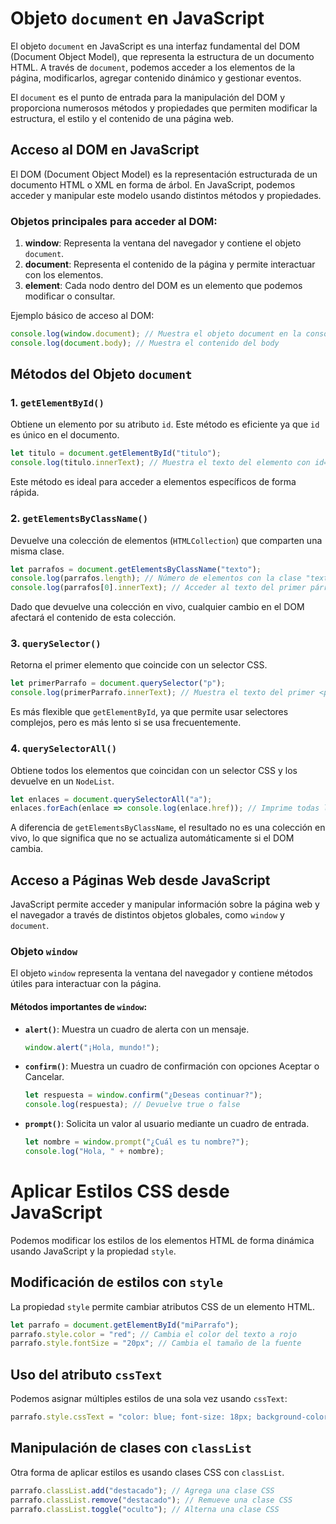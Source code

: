 # Objeto `document` en JavaScript

El objeto `document` en JavaScript es una interfaz fundamental del DOM (Document Object Model), que representa la estructura de un documento HTML. A través de `document`, podemos acceder a los elementos de la página, modificarlos, agregar contenido dinámico y gestionar eventos. 

El `document` es el punto de entrada para la manipulación del DOM y proporciona numerosos métodos y propiedades que permiten modificar la estructura, el estilo y el contenido de una página web.

## Acceso al DOM en JavaScript

El DOM (Document Object Model) es la representación estructurada de un documento HTML o XML en forma de árbol. En JavaScript, podemos acceder y manipular este modelo usando distintos métodos y propiedades.

### Objetos principales para acceder al DOM:

1. **window**: Representa la ventana del navegador y contiene el objeto `document`.
2. **document**: Representa el contenido de la página y permite interactuar con los elementos.
3. **element**: Cada nodo dentro del DOM es un elemento que podemos modificar o consultar.

Ejemplo básico de acceso al DOM:

```javascript
console.log(window.document); // Muestra el objeto document en la consola
console.log(document.body); // Muestra el contenido del body
```

## Métodos del Objeto `document`

### 1. `getElementById()`
Obtiene un elemento por su atributo `id`. Este método es eficiente ya que `id` es único en el documento.

```javascript
let titulo = document.getElementById("titulo");
console.log(titulo.innerText); // Muestra el texto del elemento con id="titulo"
```

Este método es ideal para acceder a elementos específicos de forma rápida.

### 2. `getElementsByClassName()`
Devuelve una colección de elementos (`HTMLCollection`) que comparten una misma clase.

```javascript
let parrafos = document.getElementsByClassName("texto");
console.log(parrafos.length); // Número de elementos con la clase "texto"
console.log(parrafos[0].innerText); // Acceder al texto del primer párrafo
```

Dado que devuelve una colección en vivo, cualquier cambio en el DOM afectará el contenido de esta colección.

### 3. `querySelector()`
Retorna el primer elemento que coincide con un selector CSS.

```javascript
let primerParrafo = document.querySelector("p");
console.log(primerParrafo.innerText); // Muestra el texto del primer <p>
```

Es más flexible que `getElementById`, ya que permite usar selectores complejos, pero es más lento si se usa frecuentemente.

### 4. `querySelectorAll()`
Obtiene todos los elementos que coincidan con un selector CSS y los devuelve en un `NodeList`.

```javascript
let enlaces = document.querySelectorAll("a");
enlaces.forEach(enlace => console.log(enlace.href)); // Imprime todas las URLs de los enlaces
```

A diferencia de `getElementsByClassName`, el resultado no es una colección en vivo, lo que significa que no se actualiza automáticamente si el DOM cambia.

## Acceso a Páginas Web desde JavaScript

JavaScript permite acceder y manipular información sobre la página web y el navegador a través de distintos objetos globales, como `window` y `document`.

### Objeto `window`
El objeto `window` representa la ventana del navegador y contiene métodos útiles para interactuar con la página.

#### Métodos importantes de `window`:
- **`alert()`**: Muestra un cuadro de alerta con un mensaje.
  ```javascript
  window.alert("¡Hola, mundo!");
  ```
- **`confirm()`**: Muestra un cuadro de confirmación con opciones Aceptar o Cancelar.
  ```javascript
  let respuesta = window.confirm("¿Deseas continuar?");
  console.log(respuesta); // Devuelve true o false
  ```
- **`prompt()`**: Solicita un valor al usuario mediante un cuadro de entrada.
  ```javascript
  let nombre = window.prompt("¿Cuál es tu nombre?");
  console.log("Hola, " + nombre);
  ```

# Aplicar Estilos CSS desde JavaScript

Podemos modificar los estilos de los elementos HTML de forma dinámica usando JavaScript y la propiedad `style`.

## Modificación de estilos con `style`
La propiedad `style` permite cambiar atributos CSS de un elemento HTML.

```javascript
let parrafo = document.getElementById("miParrafo");
parrafo.style.color = "red"; // Cambia el color del texto a rojo
parrafo.style.fontSize = "20px"; // Cambia el tamaño de la fuente
```

## Uso del atributo `cssText`
Podemos asignar múltiples estilos de una sola vez usando `cssText`:

```javascript
parrafo.style.cssText = "color: blue; font-size: 18px; background-color: yellow;";
```

## Manipulación de clases con `classList`
Otra forma de aplicar estilos es usando clases CSS con `classList`.

```javascript
parrafo.classList.add("destacado"); // Agrega una clase CSS
parrafo.classList.remove("destacado"); // Remueve una clase CSS
parrafo.classList.toggle("oculto"); // Alterna una clase CSS
```
